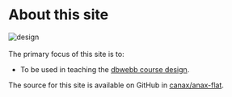 About this site
==============================================
<div class="front-image"><img src="img/design.png" alt="design"></div>
<br>
The primary focus of this site is to:

* To be used in teaching the [dbwebb course design](http://dbwebb.se/design).

The source for this site is available on GitHub in [canax/anax-flat](git@github.com:canax/anax-flat.git).
